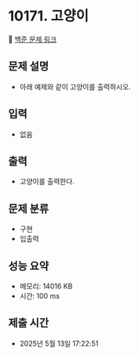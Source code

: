 # 10171. 고양이
🔗 [백준 문제 링크](https://www.acmicpc.net/problem/10171)

## 문제 설명
- 아래 예제와 같이 고양이를 출력하시오.
## 입력
- 없음
## 출력
- 고양이를 출력한다.
## 문제 분류
- 구현
- 입출력
## 성능 요약
- 메모리: 14016 KB
- 시간: 100 ms
## 제출 시간
- 2025년 5월 13일 17:22:51